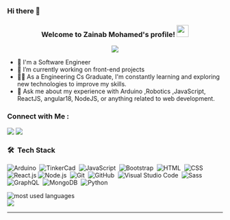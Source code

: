 ### Hi there 👋

<!--
**ZainabMohamed700/ZainabMohamed700** is a ✨ _special_ ✨ repository because its `README.md` (this file) appears on your GitHub profile.

Here are some ideas to get you started:

- 🔭 I’m currently working on ...
- 🌱 I’m currently learning ...
- 👯 I’m looking to collaborate on ...
- 🤔 I’m looking for help with ...
- 💬 Ask me about ...
- 📫 How to reach me: ...
- 😄 Pronouns: ...
- ⚡ Fun fact: ...
-->

<h3 align="center">
  Welcome to Zainab Mohamed's profile!
  <img src="https://media.giphy.com/media/hvRJCLFzcasrR4ia7z/giphy.gif" width="28">
</h3>

<!-- Typing SVG by DenverCoder1 - https://github.com/DenverCoder1/readme-typing-svg -->
<p align="center">
  <a href="https://github.com/DenverCoder1/readme-typing-svg"><img src="https://readme-typing-svg.herokuapp.com/?lines=Software-Engineer;Always%20learning%20new%20things&font=Fira%20Code&center=true&width=440&height=45&color=f75c7e&vCenter=true&size=22"></a>
</p> 

- 🏢 I'm a Software Engineer
- 🔭 I’m currently working on front-end projects 
- 👨‍💻 As a Engineering Cs Graduate, I'm constantly learning and exploring new technologies to improve my skills.
- 💬 Ask me about my experience with Arduino ,Robotics ,JavaScript, ReactJS, angular18, NodeJS, or anything related to web development.

### Connect with Me :

<a href="https://www.linkedin.com/in/zainab-mohamed-a509671a5/" target="_blank"><img src="https://img.shields.io/badge/-Zainab%20Mohamed-0077B5?style=for-the-badge&logo=Linkedin&logoColor=white"/></a>
<a href="https://t.me/zainabmo700@" target="_blank"><img src="https://img.shields.io/badge/-Zainab%20Mohamed-0077B5?style=for-the-badge&logo=Telegram&logoColor=white"/></a>
### 🛠 &nbsp;Tech Stack
![Arduino](https://img.shields.io/badge/-Arduino-05122A?style=flat&logo=Arduino)&nbsp;
![TinkerCad](https://img.shields.io/badge/-TinkerCad-05122A?style=flat&logo=TinkerCad)&nbsp;
![JavaScript](https://img.shields.io/badge/-JavaScript-05122A?style=flat&logo=javascript)&nbsp;
![Bootstrap](https://img.shields.io/badge/-Bootstrap-05122A?style=flat&logo=bootstrap&logoColor=563D7C)&nbsp;
![HTML](https://img.shields.io/badge/-HTML-05122A?style=flat&logo=HTML5)&nbsp;
![CSS](https://img.shields.io/badge/-CSS-05122A?style=flat&logo=CSS3&logoColor=1572B6)&nbsp;
![React.js](https://img.shields.io/badge/-React-05122A?style=flat&logo=react)
![Node.js](https://img.shields.io/badge/-Node.js-05122A?style=flat&logo=node.js&logoColor=339933)&nbsp;
![Git](https://img.shields.io/badge/-Git-05122A?style=flat&logo=git)&nbsp;
![GitHub](https://img.shields.io/badge/-GitHub-05122A?style=flat&logo=github)&nbsp;
![Visual Studio Code](https://img.shields.io/badge/-Visual%20Studio%20Code-05122A?style=flat&logo=visual-studio-code&logoColor=007ACC)&nbsp;
![Sass](https://img.shields.io/badge/-Sass-05122A?style=flat&logo=sass)&nbsp;
![GraphQL](https://img.shields.io/badge/-GraphQL-05122A?style=flat&logo=GraphQL)&nbsp;
![MongoDB](https://img.shields.io/badge/-MongoDB-05122A?style=flat&logo=MongoDB)&nbsp;
![Python](https://img.shields.io/badge/-Python%20-05122A?style=flat&logo=python)&nbsp;




<img align="left" src="https://github-readme-stats.vercel.app/api/top-langs?username=ZainabMohamed&show_icons=true&locale=en&layout=compact&theme=radical" alt="most used languages" />
<br>
<a href="https://komarev.com/ghpvc/?username=zainabmohamed&style=for-the-badge">
    <img src="https://komarev.com/ghpvc/?username=zainabmohamed&style=for-the-badge">
</a>


*************
